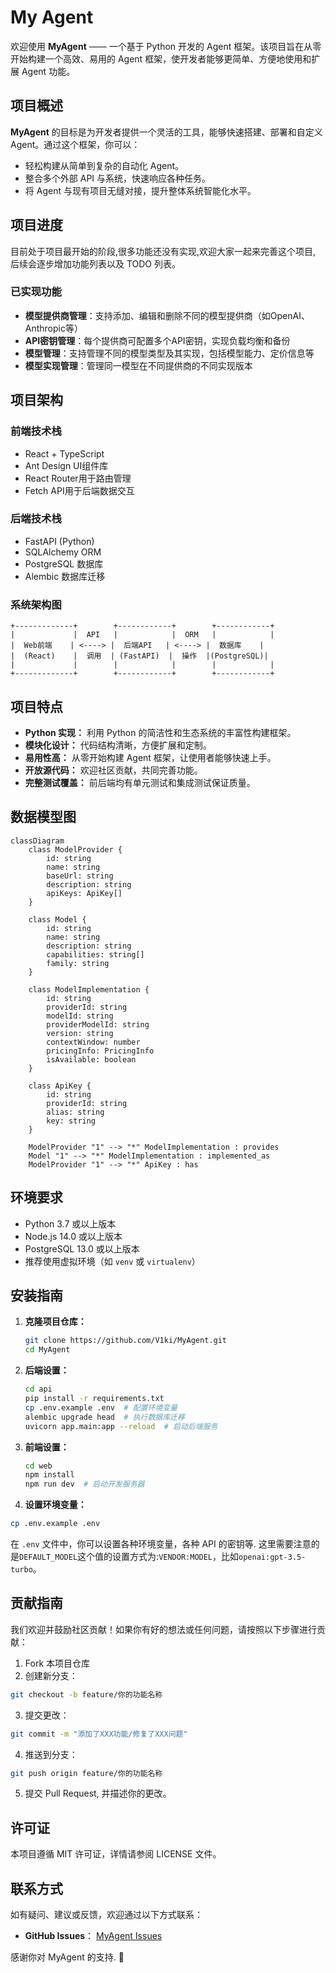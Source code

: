 # My Agent

欢迎使用 **MyAgent** —— 一个基于 Python 开发的 Agent 框架。该项目旨在从零开始构建一个高效、易用的 Agent 框架，使开发者能够更简单、方便地使用和扩展 Agent 功能。

## 项目概述

**MyAgent** 的目标是为开发者提供一个灵活的工具，能够快速搭建、部署和自定义 Agent。通过这个框架，你可以：

- 轻松构建从简单到复杂的自动化 Agent。
- 整合多个外部 API 与系统，快速响应各种任务。
- 将 Agent 与现有项目无缝对接，提升整体系统智能化水平。

## 项目进度
目前处于项目最开始的阶段,很多功能还没有实现,欢迎大家一起来完善这个项目, 后续会逐步增加功能列表以及 TODO 列表。

### 已实现功能
- **模型提供商管理**：支持添加、编辑和删除不同的模型提供商（如OpenAI、Anthropic等）
- **API密钥管理**：每个提供商可配置多个API密钥，实现负载均衡和备份
- **模型管理**：支持管理不同的模型类型及其实现，包括模型能力、定价信息等
- **模型实现管理**：管理同一模型在不同提供商的不同实现版本

## 项目架构

### 前端技术栈
- React + TypeScript
- Ant Design UI组件库
- React Router用于路由管理
- Fetch API用于后端数据交互

### 后端技术栈
- FastAPI (Python)
- SQLAlchemy ORM
- PostgreSQL 数据库
- Alembic 数据库迁移

### 系统架构图
```
+-------------+        +------------+        +------------+
|             |  API   |            |  ORM   |            |
|  Web前端    | <----> |  后端API   | <----> |  数据库    |
|  (React)    |  调用  | (FastAPI)  |  操作  |(PostgreSQL)|
|             |        |            |        |            |
+-------------+        +------------+        +------------+
```

## 项目特点

- **Python 实现：** 利用 Python 的简洁性和生态系统的丰富性构建框架。
- **模块化设计：** 代码结构清晰，方便扩展和定制。
- **易用性高：** 从零开始构建 Agent 框架，让使用者能够快速上手。
- **开放源代码：** 欢迎社区贡献，共同完善功能。
- **完整测试覆盖：** 前后端均有单元测试和集成测试保证质量。

## 数据模型图
```mermaid
classDiagram
    class ModelProvider {
        id: string
        name: string
        baseUrl: string
        description: string
        apiKeys: ApiKey[]
    }
    
    class Model {
        id: string
        name: string
        description: string
        capabilities: string[]
        family: string
    }
    
    class ModelImplementation {
        id: string
        providerId: string
        modelId: string
        providerModelId: string
        version: string
        contextWindow: number
        pricingInfo: PricingInfo
        isAvailable: boolean
    }
    
    class ApiKey {
        id: string
        providerId: string
        alias: string
        key: string
    }
    
    ModelProvider "1" --> "*" ModelImplementation : provides
    Model "1" --> "*" ModelImplementation : implemented_as
    ModelProvider "1" --> "*" ApiKey : has
```

## 环境要求

- Python 3.7 或以上版本
- Node.js 14.0 或以上版本
- PostgreSQL 13.0 或以上版本
- 推荐使用虚拟环境（如 `venv` 或 `virtualenv`）

## 安装指南

1. **克隆项目仓库：**

   ```bash
   git clone https://github.com/V1ki/MyAgent.git
   cd MyAgent
   ```

2. **后端设置：**

   ```bash
   cd api
   pip install -r requirements.txt
   cp .env.example .env  # 配置环境变量
   alembic upgrade head  # 执行数据库迁移
   uvicorn app.main:app --reload  # 启动后端服务
   ```

3. **前端设置：**

   ```bash
   cd web
   npm install
   npm run dev  # 启动开发服务器
   ```

4. **设置环境变量：**
```bash  
cp .env.example .env
``` 
在 `.env` 文件中，你可以设置各种环境变量，各种 API 的密钥等.
这里需要注意的是`DEFAULT_MODEL`这个值的设置方式为:`VENDOR:MODEL`，比如`openai:gpt-3.5-turbo`。

## 贡献指南

我们欢迎并鼓励社区贡献！如果你有好的想法或任何问题，请按照以下步骤进行贡献：

1. Fork 本项目仓库
2. 创建新分支：
```bash
git checkout -b feature/你的功能名称
```
3. 提交更改：
```bash
git commit -m "添加了XXX功能/修复了XXX问题"
```

4. 推送到分支：
```bash
git push origin feature/你的功能名称
```

5. 提交 Pull Request, 并描述你的更改。

## 许可证
本项目遵循 MIT 许可证，详情请参阅 LICENSE 文件。


## 联系方式
如有疑问、建议或反馈，欢迎通过以下方式联系：

- **GitHub Issues**： [MyAgent Issues](https://github.com/V1ki/MyAgent/issues)

感谢你对 MyAgent 的支持. 🎉
